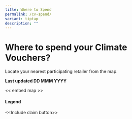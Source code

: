 ```yaml
---
title: Where to Spend
permalink: /cv-spend/
variant: tiptap
description: ""
---
```

<h1>Where to spend your Climate Vouchers?</h1>
<p>Locate your nearest participating retailer from the map.</p>
<p><strong>Last updated DD MMM YYYY</strong>
</p>
<p>&lt;&lt; embed map &gt;&gt;</p>
<p></p>
<h4>Legend</h4>
<p></p>
<p>&lt;&lt;Include claim button&gt;&gt;</p>
<p></p>